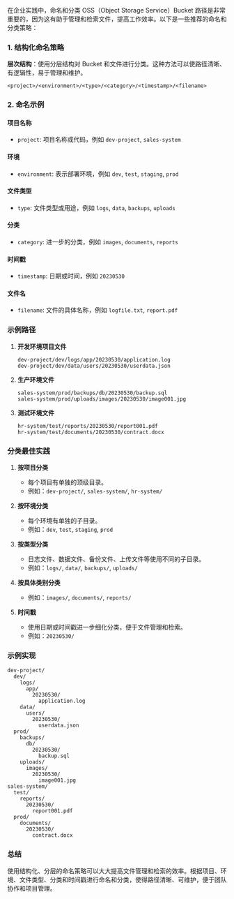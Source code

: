 在企业实践中，命名和分类 OSS（Object Storage Service）Bucket 路径是非常重要的，因为这有助于管理和检索文件，提高工作效率。以下是一些推荐的命名和分类策略：

### 1. 结构化命名策略

**层次结构**：使用分层结构对 Bucket 和文件进行分类。这种方法可以使路径清晰、有逻辑性，易于管理和维护。

```plaintext
<project>/<environment>/<type>/<category>/<timestamp>/<filename>
```

### 2. 命名示例

#### 项目名称

- `project`: 项目名称或代码，例如 `dev-project`, `sales-system`

#### 环境

- `environment`: 表示部署环境，例如 `dev`, `test`, `staging`, `prod`

#### 文件类型

- `type`: 文件类型或用途，例如 `logs`, `data`, `backups`, `uploads`

#### 分类

- `category`: 进一步的分类，例如 `images`, `documents`, `reports`

#### 时间戳

- `timestamp`: 日期或时间，例如 `20230530`

#### 文件名

- `filename`: 文件的具体名称，例如 `logfile.txt`, `report.pdf`

### 示例路径

1. **开发环境项目文件**
   ```plaintext
   dev-project/dev/logs/app/20230530/application.log
   dev-project/dev/data/users/20230530/userdata.json
   ```

2. **生产环境文件**
   ```plaintext
   sales-system/prod/backups/db/20230530/backup.sql
   sales-system/prod/uploads/images/20230530/image001.jpg
   ```

3. **测试环境文件**
   ```plaintext
   hr-system/test/reports/20230530/report001.pdf
   hr-system/test/documents/20230530/contract.docx
   ```

### 分类最佳实践

1. **按项目分类**
    - 每个项目有单独的顶级目录。
    - 例如：`dev-project/`, `sales-system/`, `hr-system/`

2. **按环境分类**
    - 每个环境有单独的子目录。
    - 例如：`dev`, `test`, `staging`, `prod`

3. **按类型分类**
    - 日志文件、数据文件、备份文件、上传文件等使用不同的子目录。
    - 例如：`logs/`, `data/`, `backups/`, `uploads/`

4. **按具体类别分类**
    - 例如：`images/`, `documents/`, `reports/`

5. **时间戳**
    - 使用日期或时间戳进一步细化分类，便于文件管理和检索。
    - 例如：`20230530/`

### 示例实现

```plaintext
dev-project/
  dev/
    logs/
      app/
        20230530/
          application.log
    data/
      users/
        20230530/
          userdata.json
  prod/
    backups/
      db/
        20230530/
          backup.sql
    uploads/
      images/
        20230530/
          image001.jpg
sales-system/
  test/
    reports/
      20230530/
        report001.pdf
  prod/
    documents/
      20230530/
        contract.docx
```

### 总结

使用结构化、分层的命名策略可以大大提高文件管理和检索的效率。根据项目、环境、文件类型、分类和时间戳进行命名和分类，使得路径清晰、可维护，便于团队协作和项目管理。